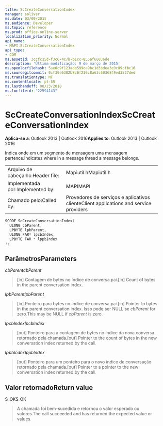 ```yaml
---
title: ScCreateConversationIndex
manager: soliver
ms.date: 03/09/2015
ms.audience: Developer
ms.topic: reference
ms.prod: office-online-server
localization_priority: Normal
api_name:
- MAPI.ScCreateConversationIndex
api_type:
- COM
ms.assetid: 3ccfc15d-f3c6-4c7b-b1cc-855af66036de
description: 'Última modificação: 9 de março de 2015'
ms.openlocfilehash: 5ae0c9f123ade599ca9bc1d3bdea3e9c89cfbc16
ms.sourcegitcommit: 0cf39e5382b8c6f236c8a63c6036849ed3527ded
ms.translationtype: MT
ms.contentlocale: pt-BR
ms.lasthandoff: 08/23/2018
ms.locfileid: "22594143"
---
```

# <a name="sccreateconversationindex"></a><span data-ttu-id="018f9-103">ScCreateConversationIndex</span><span class="sxs-lookup"><span data-stu-id="018f9-103">ScCreateConversationIndex</span></span>

  
  
<span data-ttu-id="018f9-104">**Aplica-se a**: Outlook 2013 | Outlook 2016</span><span class="sxs-lookup"><span data-stu-id="018f9-104">**Applies to**: Outlook 2013 | Outlook 2016</span></span> 
  
<span data-ttu-id="018f9-105">Indica onde em um segmento de mensagem uma mensagem pertence.</span><span class="sxs-lookup"><span data-stu-id="018f9-105">Indicates where in a message thread a message belongs.</span></span> 
  
|||
|:-----|:-----|
|<span data-ttu-id="018f9-106">Arquivo de cabeçalho:</span><span class="sxs-lookup"><span data-stu-id="018f9-106">Header file:</span></span>  <br/> |<span data-ttu-id="018f9-107">Mapiutil.h</span><span class="sxs-lookup"><span data-stu-id="018f9-107">Mapiutil.h</span></span>  <br/> |
|<span data-ttu-id="018f9-108">Implementada por:</span><span class="sxs-lookup"><span data-stu-id="018f9-108">Implemented by:</span></span>  <br/> |<span data-ttu-id="018f9-109">MAPI</span><span class="sxs-lookup"><span data-stu-id="018f9-109">MAPI</span></span>  <br/> |
|<span data-ttu-id="018f9-110">Chamado pelo:</span><span class="sxs-lookup"><span data-stu-id="018f9-110">Called by:</span></span>  <br/> |<span data-ttu-id="018f9-111">Provedores de serviços e aplicativos cliente</span><span class="sxs-lookup"><span data-stu-id="018f9-111">Client applications and service providers</span></span>  <br/> |
   
```cpp
SCODE ScCreateConversationIndex(
  ULONG cbParent,
  LPBYTE lpbParent,
  ULONG FAR* lpcbIndex,
  LPBYTE FAR * lppbIndex
);
```

## <a name="parameters"></a><span data-ttu-id="018f9-112">Parâmetros</span><span class="sxs-lookup"><span data-stu-id="018f9-112">Parameters</span></span>

 <span data-ttu-id="018f9-113">_cbParent_</span><span class="sxs-lookup"><span data-stu-id="018f9-113">_cbParent_</span></span>
  
> <span data-ttu-id="018f9-114">[in] Contagem de bytes no índice de conversa pai.</span><span class="sxs-lookup"><span data-stu-id="018f9-114">[in] Count of bytes in the parent conversation index.</span></span>
    
 <span data-ttu-id="018f9-115">_lpbParent_</span><span class="sxs-lookup"><span data-stu-id="018f9-115">_lpbParent_</span></span>
  
> <span data-ttu-id="018f9-116">[in] Ponteiro para bytes no índice de conversa pai.</span><span class="sxs-lookup"><span data-stu-id="018f9-116">[in] Pointer to bytes in the parent conversation index.</span></span> <span data-ttu-id="018f9-117">Isso pode ser NULL se _cbParent_ for zero.</span><span class="sxs-lookup"><span data-stu-id="018f9-117">This may be NULL if  _cbParent_ is zero.</span></span> 
    
 <span data-ttu-id="018f9-118">_lpcbIndex_</span><span class="sxs-lookup"><span data-stu-id="018f9-118">_lpcbIndex_</span></span>
  
> <span data-ttu-id="018f9-119">[out] Ponteiro para a contagem de bytes no índice da nova conversa retornado pela chamada.</span><span class="sxs-lookup"><span data-stu-id="018f9-119">[out] Pointer to the count of bytes in the new conversation index returned by the call.</span></span> 
    
 <span data-ttu-id="018f9-120">_lppbIndex_</span><span class="sxs-lookup"><span data-stu-id="018f9-120">_lppbIndex_</span></span>
  
> <span data-ttu-id="018f9-121">[out] Ponteiro para um ponteiro para o novo índice de conversação retornado pela chamada.</span><span class="sxs-lookup"><span data-stu-id="018f9-121">[out] Pointer to a pointer to the new conversation index returned by the call.</span></span>
    
## <a name="return-value"></a><span data-ttu-id="018f9-122">Valor retornado</span><span class="sxs-lookup"><span data-stu-id="018f9-122">Return value</span></span>

<span data-ttu-id="018f9-123">S_OK</span><span class="sxs-lookup"><span data-stu-id="018f9-123">S_OK</span></span> 
  
> <span data-ttu-id="018f9-124">A chamada foi bem-sucedida e retornou o valor esperado ou valores.</span><span class="sxs-lookup"><span data-stu-id="018f9-124">The call succeeded and has returned the expected value or values.</span></span>
    

